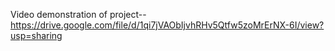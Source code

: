 Video demonstration of project-- https://drive.google.com/file/d/1qi7jVAObIjvhRHv5Qtfw5zoMrErNX-6I/view?usp=sharing

